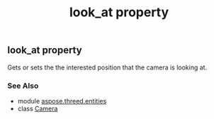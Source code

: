 ﻿---
title: look_at property
second_title: Aspose.3D for Python via .NET API References
description: 
type: docs
weight: 200
url: /python-net/aspose.threed.entities/camera/look_at/
is_root: false
---

## look_at property


Gets or sets the the interested position that the camera is looking at.

### See Also
* module [aspose.threed.entities](../../)
* class [Camera](/3d/python-net/aspose.threed.entities/camera)
